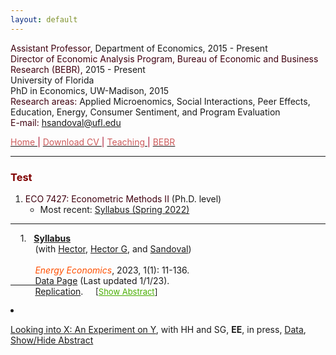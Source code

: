 ```yaml
---
layout: default
---
```


<script>
    function expandIt(id) {
      var linkObj = document.getElementById(id+"_link");
      var textObj = document.getElementById(id);
      if (textObj.style.display == "block") {
        textObj.style.display   = "none";
        linkObj.innerHTML       = "Show Abstract";
        linkObj.style.color = "#48AE00";   
      } else {
        textObj.style.display   = "block";
        linkObj.innerHTML       = "Hide Abstract";
	   linkObj.style.color = "#48AE00";  
      }
    }
</script>


<script type="text/javascript">
  function unhide(divID) {
    var item = document.getElementById(divID);
    if (item) {
      item.className=(item.className=='hidden')?'unhidden':'hidden';
    }
  }
</script>


<span style="color: #3F000F"> Assistant Professor, </span> Department of Economics, 2015 - Present  
<span style="color: #3F000F"> Director of Economic Analysis Program, Bureau of Economic and Business Research (BEBR), </span>  2015 - Present  
University of Florida  
PhD in Economics, UW-Madison, 2015  
<span style="color: #3F000F"> Research areas: </span> Applied Microenomics, Social Interactions, Peer Effects, Education, Energy, Consumer Sentiment, and Program Evaluation  
<span style="color: #3F000F"> E-mail: </span> [hsandoval@ufl.edu](mailto:hsandoval@ufl.edu) 

[<span style="color: IndianRed"> Home </span>](index.html) <span style="color: #A70D2A"> &#124; </span> <a href="https://hhsandoval.github.io/CVHHSG.pdf" target="_blank"> <span style="color: IndianRed"> Download CV </span> </a> <span style="color: #A70D2A"> &#124; </span> [<span style="color: IndianRed"> Teaching </span>](teaching.html) <span style="color: #A70D2A"> &#124; </span> [<span style="color: IndianRed"> BEBR </span>](bebr.html)

* * *

### <span style="color: maroon"> Test </span>

1. <span style="color: #3F000F"> ECO 7427: Econometric Methods II </span> (Ph.D. level) 
    * Most recent: [Syllabus (Spring 2022)](https://hhsandoval.github.io/E7427S2022.pdf)

<!-- 
<p style="margin-bottom: 10"> &nbsp; &nbsp; 1. &nbsp; <a href="https://hhsandoval.github.io/E7427S2022.pdf"> Syllabus </a> <br> 
&nbsp; &nbsp; &nbsp; &nbsp; &nbsp; <font color=FF4F00> <i> University of Florida. </i></font>  &nbsp; &nbsp; &nbsp; &nbsp; <br> 
<font size="2">[<a id="hhsg_link" href="javascript:expandIt('hhsg');" font size="2"; style="color: #48AE00"> Show Abstract</a>]<br /> <div id="hhsg" style="display: none" class="abstract">
<p style="margin-left:4em; margin-right: 45%; text-align:justify" > <b> Abstract: </b> 
Hola, me llamo Hector. </div> </p> </font size="3">
-->

* * *

<p style="margin-bottom: 10">   &nbsp; &nbsp;  1. &nbsp; <a href="https://hhsandoval.github.io/E7427S2022.pdf"> <strong> Syllabus </a> </strong> <br> 
&nbsp; &nbsp; &nbsp;  &nbsp; &nbsp; (with <a href="https://hhsandoval.github.io/index.html"> Hector</a>, <a href="https://hhsandoval.github.io/index.html"> Hector G</a>, and <a href="https://hhsandoval.github.io/index.html"> Sandoval</a>) <br>
&nbsp; &nbsp; &nbsp; &nbsp;  &nbsp; <br>  &nbsp; &nbsp; &nbsp; &nbsp;  &nbsp; <font color=FF4F00> <i> Energy Economics</i></font>, 2023, 1(1): 11-136. &nbsp;  &nbsp; <a href="https://hhsandoval.github.io"> <br> 
&nbsp; &nbsp; &nbsp;  &nbsp; &nbsp;  Data Page</a> (Last updated 1/1/23). <br> &nbsp; &nbsp; &nbsp; &nbsp; &nbsp; <a href="https://hhsandoval.github.io"> Replication</a>.  
 &nbsp;  &nbsp; 
<font size="2">[<a id="Skills_link" href="javascript:expandIt('Skills');" font size="2"; style="color: #48AE00">Show Abstract</a>]<br /> <div id="Skills" style="display: none" class="abstract">
<p style="margin-left:4em; margin-right: 45%; text-align:justify" > <b> Abstract: </b> 
Using X we show Y.  </div> </p> </font size="3">


<li><p> <a href="https://hhsandoval.github.io/E7427S2022.pdf" target="_blank">Looking into X: An Experiment on Y</a>, with HH and SG, <b>EE</b>, in press, <a href="https://hhsandoval.github.io/E7427S2022.pdf" target="_blank">Data</a>, <a href="javascript:showHide('mno_crystalballs');">Show/Hide Abstract</a>
<div id="mno_crystalballs" class="abstract" style="display:none;">We study X and Y.
</div>
</p></li> 


 <!-- 
view-source:http://davidyyang.com/
--> 





 

   
   
   
   
   
